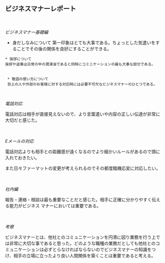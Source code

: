 ## ビジネスマナーレポート
　
  
  _ビジネスマナー基礎編_
   
   * 身だしなみについて
   第一印象はとても大事である。ちょっとした気遣いをすることでその後の関係を良好にすることができる。
   　
    
    * 挨拶について
    挨拶や返事は日常の中の潤滑油であると同時にコミニケーションの最も大事な部分である。
    　
     
     * 敬語の使い方について
     目上の人や外部のお客様に対する対応時には必要不可欠なビジネスマナーのひとつである。
     
     　
   _電話対応_
   　　
   
   電話対応は相手が直接見えないので、より言葉遣いや内容の正しい伝達が非常に大切だと感じた。
   
   　　
     
  _Eメールの対応_
  　
   
   電話対応よりも相手との距離感が遠くなるのでより細かいルールがあるので頭に入れておきたい。
   　
    
   また日々ファーマットの変更が考えられるのでその都度臨機応変に対応したい。
   
   　　
    
_社内編_

 
 
  報告・連絡・相談は最も重要なことだと感じた。相手に正確に分かりやすく伝える能力がビジネス
  マナーにおいては重要である。
  
  　　
    
_考察_

 
 
  ビジネスマナーとは、他社とのコミュニケーションを円滑に図り業務を行う上では非常に大切な事であると思った。どのような職種の業務だとしても他社とのコミュニケーションは必ずとらなければならないのでビジネスマナーの知識をつけ、相手の立場に立ったより良い人間関係を築くことは重要であると考える。

